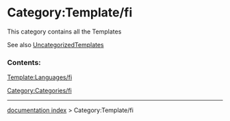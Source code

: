 # Category:Template/fi
This category contains all the Templates

See also [UncategorizedTemplates](Special:UncategorizedTemplates.md)

### Contents:

[Template:Languages/fi](Template:Languages/fi.md)

[Category:Categories/fi](Category:Categories/fi.md)

---
[documentation index](../README.md) > Category:Template/fi
